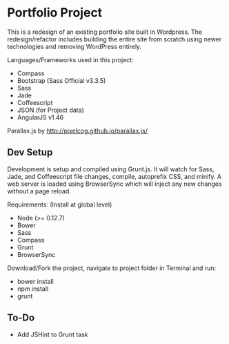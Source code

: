 # Portfolio Project

This is a redesign of an existing portfolio site built in Wordpress. The redesign/refactor includes building the entire site from scratch using newer technologies and removing WordPress entirely.

Languages/Frameworks used in this project:
* Compass
* Bootstrap (Sass Official v3.3.5)
* Sass
* Jade
* Coffeescript
* JSON (for Project data)
* AngularJS v1.46

Parallax.js by http://pixelcog.github.io/parallax.js/

## Dev Setup
Development is setup and compiled using Grunt.js. It will watch for Sass, Jade, and Coffeescript file changes, compile, autoprefix CSS, and minify. A web server is loaded using BrowserSync which will inject any new changes without a page reload.

Requirements: (Install at global level)
* Node (>= 0.12.7)
* Bower
* Sass
* Compass
* Grunt
* BrowserSync

Download/Fork the project, navigate to project folder in Terminal and run:
* bower install
* npm install
* grunt

## To-Do
* Add JSHint to Grunt task